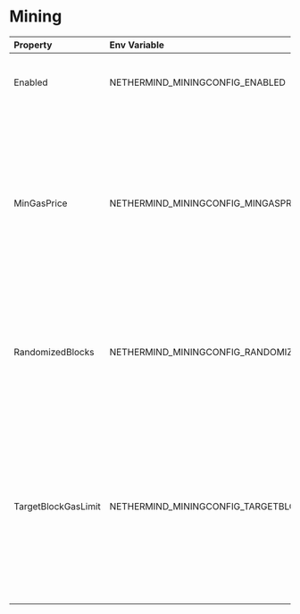 # Mining



| Property | Env Variable | Description | Default |
| :--- | :--- | :--- | :--- |
| Enabled | NETHERMIND_MININGCONFIG_ENABLED | Defines whether the blocks should be produced. | false |
| MinGasPrice | NETHERMIND_MININGCONFIG_MINGASPRICE | Minimum gas premium for transactions accepted by the block producer. Before EIP1559: Minimum gas price for transactions accepted by the block producer. | 1000000000 |
| RandomizedBlocks | NETHERMIND_MININGCONFIG_RANDOMIZEDBLOCKS | Only used in NethDev. Setting this to true will change the difficulty of the block randomly within the constraints. | false |
| TargetBlockGasLimit | NETHERMIND_MININGCONFIG_TARGETBLOCKGASLIMIT | Block gas limit that the block producer should try to reach in the fastest possible way based on protocol rules. NULL value means that the miner should follow other miners. | null |
